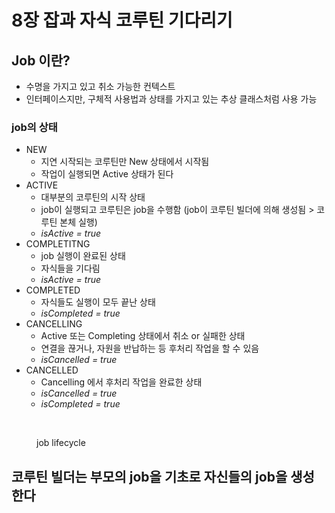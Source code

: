 # 8장 잡과 자식 코루틴 기다리기

## Job 이란?

* 수명을 가지고 있고 취소 가능한 컨텍스트
* 인터페이스지만, 구체적 사용법과 상태를 가지고 있는 추상 클래스처럼 사용 가능



### job의 상태

* NEW
  * 지연 시작되는 코루틴만 New 상태에서 시작됨
  * 작업이 실행되면 Active 상태가 된다
* ACTIVE
  * 대부분의 코루틴의 시작 상태
  * job이 실행되고 코루틴은 job을 수행함 (job이 코루틴 빌더에 의해 생성됨 > 코루틴 본체 실행)
  * _isActive = true_
* COMPLETITNG
  * job 실행이 완료된 상태
  * 자식들을 기다림
  * _isActive = true_
* COMPLETED
  * 자식들도 실행이 모두 끝난 상태
  * _isCompleted = true_
* CANCELLING
  * Active 또는 Completing 상태에서 취소 or 실패한 상태
  * 연결을 끊거나, 자원을 반납하는 등 후처리 작업을 할 수 있음
  * _isCancelled = true_
* CANCELLED
  * Cancelling 에서 후처리 작업을 완료한 상태
  * _isCancelled = true_
  * _isCompleted = true_

<figure><img src="../.gitbook/assets/스크린샷 2024-05-29 오후 5.24.06.png" alt=""><figcaption><p>job lifecycle</p></figcaption></figure>





## 코루틴 빌더는 부모의 job을 기초로 자신들의 job을 생성한다

